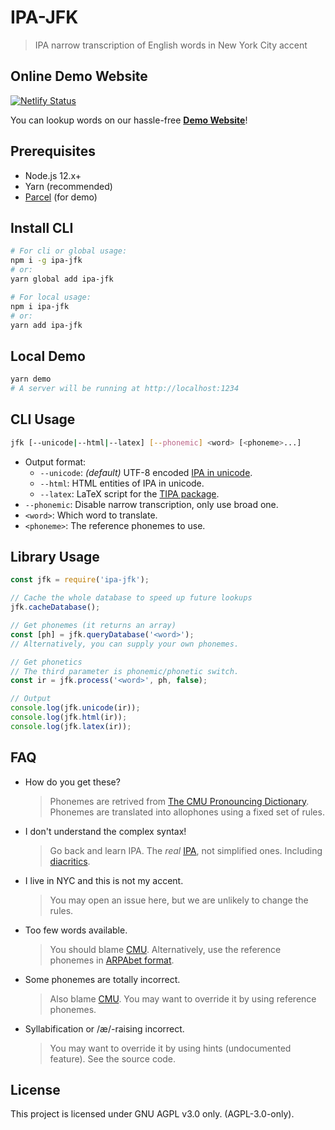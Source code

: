 # IPA-JFK

> IPA narrow transcription of English words in New York City accent

## Online Demo Website

[![Netlify Status](https://api.netlify.com/api/v1/badges/6cc76b39-d72c-4d05-9959-0d57d6b8b6e4/deploy-status)](https://app.netlify.com/sites/ipa-jfk/deploys)

You can lookup words on our hassle-free **[Demo Website](https://jfk.b1f6c1c4.info/)**!

## Prerequisites

- Node.js 12.x+
- Yarn (recommended)
- [Parcel](https://parceljs.org/getting_started.html) (for demo)

## Install CLI

```bash
# For cli or global usage:
npm i -g ipa-jfk
# or:
yarn global add ipa-jfk

# For local usage:
npm i ipa-jfk
# or:
yarn add ipa-jfk
```

## Local Demo

```bash
yarn demo
# A server will be running at http://localhost:1234
```

## CLI Usage

```bash
jfk [--unicode|--html|--latex] [--phonemic] <word> [<phoneme>...]
```

- Output format:
    - `--unicode`: *(default)* UTF-8 encoded [IPA in unicode](https://en.wikipedia.org/wiki/Phonetic_symbols_in_Unicode).
    - `--html`: HTML entities of IPA in unicode.
    - `--latex`: LaTeX script for the [TIPA package](https://ctan.org/pkg/tipa).
- `--phonemic`: Disable narrow transcription, only use broad one.
- `<word>`: Which word to translate.
- `<phoneme>`: The reference phonemes to use.

## Library Usage

```js
const jfk = require('ipa-jfk');

// Cache the whole database to speed up future lookups
jfk.cacheDatabase();

// Get phonemes (it returns an array)
const [ph] = jfk.queryDatabase('<word>');
// Alternatively, you can supply your own phonemes.

// Get phonetics
// The third parameter is phonemic/phonetic switch.
const ir = jfk.process('<word>', ph, false);

// Output
console.log(jfk.unicode(ir));
console.log(jfk.html(ir));
console.log(jfk.latex(ir));
```

## FAQ

- How do you get these?

    > Phonemes are retrived from [The CMU Pronouncing Dictionary](http://www.speech.cs.cmu.edu/cgi-bin/cmudict).
    > Phonemes are translated into allophones using a fixed set of rules.

- I don't understand the complex syntax!

    > Go back and learn IPA. The *real* [IPA](https://en.wikipedia.org/wiki/International_Phonetic_Alphabet), not simplified ones. Including [diacritics](https://en.wikipedia.org/wiki/International_Phonetic_Alphabet#Diacritics).

- I live in NYC and this is not my accent.

    > You may open an issue here, but we are unlikely to change the rules.

- Too few words available.

    > You should blame [CMU](http://www.speech.cs.cmu.edu/cgi-bin/cmudict).
    > Alternatively, use the reference phonemes in [ARPAbet format](http://www.speech.cs.cmu.edu/cgi-bin/cmudict#phones).

- Some phonemes are totally incorrect.

    > Also blame [CMU](http://www.speech.cs.cmu.edu/cgi-bin/cmudict).
    > You may want to override it by using reference phonemes.

- Syllabification or /&aelig;/-raising incorrect.

    > You may want to override it by using hints (undocumented feature). See the source code.

## License

This project is licensed under GNU AGPL v3.0 only. (AGPL-3.0-only).

